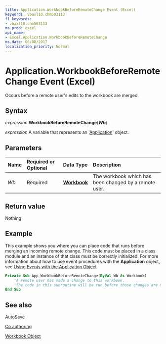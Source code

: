 ```yaml
---
title: Application.WorkbookBeforeRemoteChange Event (Excel)
keywords: vbaxl10.chm503113
f1_keywords:
- vbaxl10.chm503113
ms.prod: excel
api_name:
- Excel.Application.WorkbookBeforeRemoteChange
ms.date: 06/08/2017
localization_priority: Normal
---
```



# Application.WorkbookBeforeRemoteChange Event (Excel)

Occurs before a remote user's edits to the workbook are merged.

## Syntax

_expression_.**WorkbookBeforeRemoteChange**(**_Wb_**)

_expression_ A variable that represents an '[Application](Excel.Application(object).md)' object.


## Parameters

|Name|**Required or Optional**|**Data Type**|**Description**|
|:-----|:-----|:-----|:-----|
| _Wb_|Required| **[Workbook](Excel.Workbook.md)**|The workbook which has been changed by a remote user.|

## Return value

Nothing

## Example

This example shows you where you can place code that runs before merging an incoming remote change. This code must be placed in a class module and an instance of that class must be correctly initialized. For more information about how to use event procedures with the  **Application** object, see [Using Events with the Application Object](../excel/Concepts/Events-WorksheetFunctions-Shapes/using-events-with-the-application-object.md).

```vb
Private Sub App_WorkbookBeforeRemoteChange(ByVal Wb As Workbook)
    'A remote user has made a change to this workbook.
    'The code in this subroutine will be run before those changes are merged.
End Sub
```

## See also

[AutoSave](../Library-Reference/Concepts/how-autosave-impacts-addins-and-macros.md)

[Co authoring](../excel/Concepts/about-coauthoring-in-excel.md)

[Workbook Object](Excel.Workbook.md)
